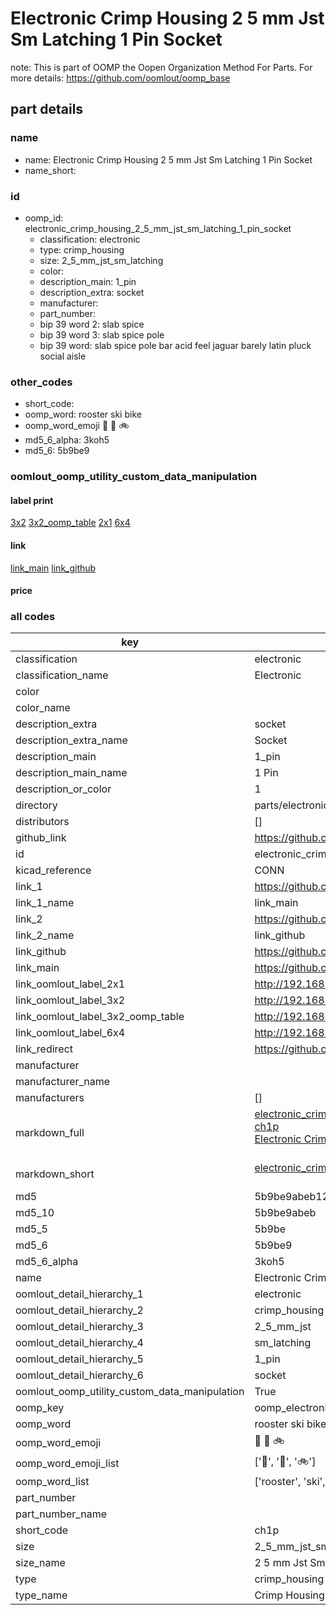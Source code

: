 # Electronic Crimp Housing 2 5 mm Jst Sm Latching 1 Pin Socket  

note: This is part of OOMP the Oopen Organization Method For Parts. For more details: https://github.com/oomlout/oomp_base

##  part details
  







### name
* name: Electronic Crimp Housing 2 5 mm Jst Sm Latching 1 Pin Socket
* name_short: 
### id
* oomp_id: electronic_crimp_housing_2_5_mm_jst_sm_latching_1_pin_socket
  * classification: electronic
  * type: crimp_housing
  * size: 2_5_mm_jst_sm_latching
  * color: 
  * description_main: 1_pin
  * description_extra: socket
  * manufacturer: 
  * part_number: 
  * bip 39 word 2: slab spice
  * bip 39 word 3: slab spice pole
  * bip 39 word: slab spice pole bar acid feel jaguar barely latin pluck social aisle

### other_codes
* short_code: 
* oomp_word: rooster ski bike
* oomp_word_emoji :rooster: :ski: :bike:
* md5_6_alpha: 3koh5
* md5_6: 5b9be9






### oomlout_oomp_utility_custom_data_manipulation
#### label print
[3x2](http://192.168.1.245:1112/?label=oomp%203koh5)
[3x2_oomp_table](http://192.168.1.108:1112/?label=oomp%203koh5)
[2x1](http://192.168.1.242:1112/?label=oomp%203koh5)
[6x4](http://192.168.1.55:1112/?label=oomp%203koh5)    

#### link

[link_main](https://github.com/oomlout/oomlout_oomp_version_1_messy/tree/main/parts/electronic_crimp_housing_2_5_mm_jst_sm_latching_1_pin_socket) [link_github](https://github.com/oomlout/oomlout_oomp_version_1_messy/tree/main/parts/electronic_crimp_housing_2_5_mm_jst_sm_latching_1_pin_socket)                             

#### price







### all codes 
| key | value |  
| --- | --- |  
| classification | electronic |  
| classification_name | Electronic |  
| color |  |  
| color_name |  |  
| description_extra | socket |  
| description_extra_name | Socket |  
| description_main | 1_pin |  
| description_main_name | 1 Pin |  
| description_or_color | 1 |  
| directory | parts/electronic_crimp_housing_2_5_mm_jst_sm_latching_1_pin_socket |  
| distributors | [] |  
| github_link | https://github.com/oomlout/oomlout_oomp_part_src/tree/main/parts/electronic_crimp_housing_2_5_mm_jst_sm_latching_1_pin_socket |  
| id | electronic_crimp_housing_2_5_mm_jst_sm_latching_1_pin_socket |  
| kicad_reference | CONN |  
| link_1 | https://github.com/oomlout/oomlout_oomp_version_1_messy/tree/main/parts/electronic_crimp_housing_2_5_mm_jst_sm_latching_1_pin_socket |  
| link_1_name | link_main |  
| link_2 | https://github.com/oomlout/oomlout_oomp_version_1_messy/tree/main/parts/electronic_crimp_housing_2_5_mm_jst_sm_latching_1_pin_socket |  
| link_2_name | link_github |  
| link_github | https://github.com/oomlout/oomlout_oomp_version_1_messy/tree/main/parts/electronic_crimp_housing_2_5_mm_jst_sm_latching_1_pin_socket |  
| link_main | https://github.com/oomlout/oomlout_oomp_version_1_messy/tree/main/parts/electronic_crimp_housing_2_5_mm_jst_sm_latching_1_pin_socket |  
| link_oomlout_label_2x1 | http://192.168.1.242:1112/?label=oomp%203koh5 |  
| link_oomlout_label_3x2 | http://192.168.1.245:1112/?label=oomp%203koh5 |  
| link_oomlout_label_3x2_oomp_table | http://192.168.1.108:1112/?label=oomp%203koh5 |  
| link_oomlout_label_6x4 | http://192.168.1.55:1112/?label=oomp%203koh5 |  
| link_redirect | https://github.com/oomlout/oomlout_oomp_version_1_messy/tree/main/parts/electronic_crimp_housing_2_5_mm_jst_sm_latching_1_pin_socket |  
| manufacturer |  |  
| manufacturer_name |  |  
| manufacturers | [] |  
| markdown_full | [electronic_crimp_housing_2_5_mm_jst_sm_latching_1_pin_socket](none)<br>[ch1p](none)<br>[Electronic Crimp Housing 2 5 Mm Jst Sm Latching 1 Pin Socket](none)<br><br> |  
| markdown_short | [electronic_crimp_housing_2_5_mm_jst_sm_latching_1_pin_socket](none)<br><br> |  
| md5 | 5b9be9abeb128ee55300f1274f346657 |  
| md5_10 | 5b9be9abeb |  
| md5_5 | 5b9be |  
| md5_6 | 5b9be9 |  
| md5_6_alpha | 3koh5 |  
| name | Electronic Crimp Housing 2 5 mm Jst Sm Latching 1 Pin Socket |  
| oomlout_detail_hierarchy_1 | electronic |  
| oomlout_detail_hierarchy_2 | crimp_housing |  
| oomlout_detail_hierarchy_3 | 2_5_mm_jst |  
| oomlout_detail_hierarchy_4 | sm_latching |  
| oomlout_detail_hierarchy_5 | 1_pin |  
| oomlout_detail_hierarchy_6 | socket |  
| oomlout_oomp_utility_custom_data_manipulation | True |  
| oomp_key | oomp_electronic_crimp_housing_2_5_mm_jst_sm_latching_1_pin_socket |  
| oomp_word | rooster ski bike |  
| oomp_word_emoji | :rooster: :ski: :bike: |  
| oomp_word_emoji_list | [':rooster:', ':ski:', ':bike:'] |  
| oomp_word_list | ['rooster', 'ski', 'bike'] |  
| part_number |  |  
| part_number_name |  |  
| short_code | ch1p |  
| size | 2_5_mm_jst_sm_latching |  
| size_name | 2 5 mm Jst Sm Latching |  
| type | crimp_housing |  
| type_name | Crimp Housing |  
